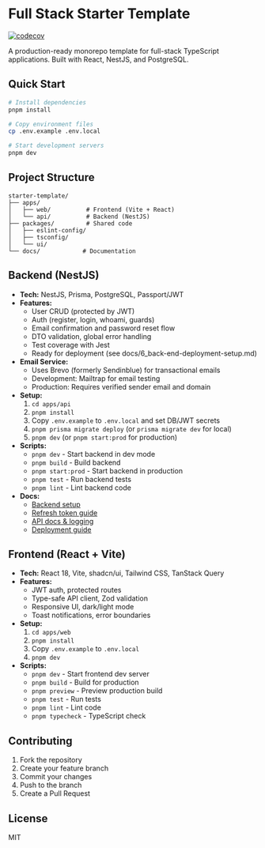 # Full Stack Starter Template

[![codecov](https://codecov.io/gh/PierreTsia/starter-template/branch/main/graph/badge.svg)](https://codecov.io/gh/PierreTsia/starter-template)

A production-ready monorepo template for full-stack TypeScript applications. Built with React, NestJS, and PostgreSQL.

## Quick Start

```bash
# Install dependencies
pnpm install

# Copy environment files
cp .env.example .env.local

# Start development servers
pnpm dev
```

## Project Structure

```
starter-template/
├── apps/
│   ├── web/          # Frontend (Vite + React)
│   └── api/          # Backend (NestJS)
├── packages/         # Shared code
│   ├── eslint-config/
│   ├── tsconfig/
│   └── ui/
└── docs/            # Documentation
```

## Backend (NestJS)

- **Tech:** NestJS, Prisma, PostgreSQL, Passport/JWT
- **Features:**
  - User CRUD (protected by JWT)
  - Auth (register, login, whoami, guards)
  - Email confirmation and password reset flow
  - DTO validation, global error handling
  - Test coverage with Jest
  - Ready for deployment (see docs/6_back-end-deployment-setup.md)
- **Email Service:**
  - Uses Brevo (formerly Sendinblue) for transactional emails
  - Development: Mailtrap for email testing
  - Production: Requires verified sender email and domain
- **Setup:**
  1. `cd apps/api`
  2. `pnpm install`
  3. Copy `.env.example` to `.env.local` and set DB/JWT secrets
  4. `pnpm prisma migrate deploy` (or `prisma migrate dev` for local)
  5. `pnpm dev` (or `pnpm start:prod` for production)
- **Scripts:**
  - `pnpm dev` - Start backend in dev mode
  - `pnpm build` - Build backend
  - `pnpm start:prod` - Start backend in production
  - `pnpm test` - Run backend tests
  - `pnpm lint` - Lint backend code
- **Docs:**
  - [Backend setup](docs/3-backend_setup.md)
  - [Refresh token guide](docs/4_refresh-token.md)
  - [API docs & logging](docs/5_api-doc-and-logs.md)
  - [Deployment guide](docs/6_back-end-deployment-setup.md)

## Frontend (React + Vite)

- **Tech:** React 18, Vite, shadcn/ui, Tailwind CSS, TanStack Query
- **Features:**
  - JWT auth, protected routes
  - Type-safe API client, Zod validation
  - Responsive UI, dark/light mode
  - Toast notifications, error boundaries
- **Setup:**
  1. `cd apps/web`
  2. `pnpm install`
  3. Copy `.env.example` to `.env.local`
  4. `pnpm dev`
- **Scripts:**
  - `pnpm dev` - Start frontend dev server
  - `pnpm build` - Build for production
  - `pnpm preview` - Preview production build
  - `pnpm test` - Run tests
  - `pnpm lint` - Lint code
  - `pnpm typecheck` - TypeScript check

## Contributing

1. Fork the repository
2. Create your feature branch
3. Commit your changes
4. Push to the branch
5. Create a Pull Request

## License

MIT
